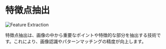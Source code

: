 # 特徴点抽出

![Feature Extraction]()

特徴点抽出は、画像の中から重要なポイントや特徴的な部分を抽出する技術です。これにより、画像認識やパターンマッチングの精度が向上します。
